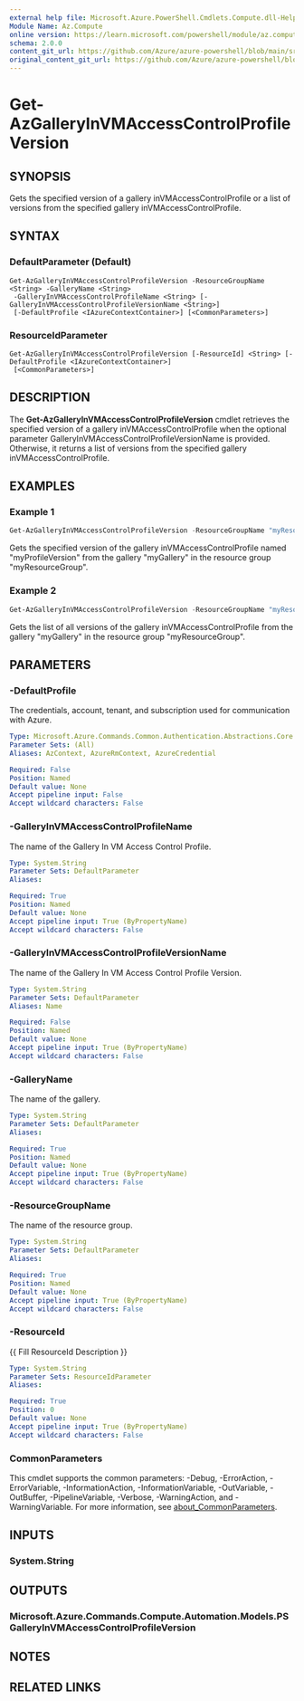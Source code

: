 ```yaml
---
external help file: Microsoft.Azure.PowerShell.Cmdlets.Compute.dll-Help.xml
Module Name: Az.Compute
online version: https://learn.microsoft.com/powershell/module/az.compute/get-azgalleryinvmaccesscontrolprofileversion
schema: 2.0.0
content_git_url: https://github.com/Azure/azure-powershell/blob/main/src/Compute/Compute/help/Get-AzGalleryInVMAccessControlProfileVersion.md
original_content_git_url: https://github.com/Azure/azure-powershell/blob/main/src/Compute/Compute/help/Get-AzGalleryInVMAccessControlProfileVersion.md
---
```


# Get-AzGalleryInVMAccessControlProfileVersion

## SYNOPSIS
Gets the specified version of a gallery inVMAccessControlProfile or a list of versions from the specified gallery inVMAccessControlProfile.

## SYNTAX

### DefaultParameter (Default)
```
Get-AzGalleryInVMAccessControlProfileVersion -ResourceGroupName <String> -GalleryName <String>
 -GalleryInVMAccessControlProfileName <String> [-GalleryInVMAccessControlProfileVersionName <String>]
 [-DefaultProfile <IAzureContextContainer>] [<CommonParameters>]
```

### ResourceIdParameter
```
Get-AzGalleryInVMAccessControlProfileVersion [-ResourceId] <String> [-DefaultProfile <IAzureContextContainer>]
 [<CommonParameters>]
```

## DESCRIPTION
The **Get-AzGalleryInVMAccessControlProfileVersion** cmdlet retrieves the specified version of a gallery inVMAccessControlProfile when the optional parameter GalleryInVMAccessControlProfileVersionName is provided. Otherwise, it returns a list of versions from the specified gallery inVMAccessControlProfile.

## EXAMPLES

### Example 1
```powershell
Get-AzGalleryInVMAccessControlProfileVersion -ResourceGroupName "myResourceGroup" -GalleryName "myGallery" -GalleryInVMAccessControlProfileName "myProfile" -GalleryInVMAccessControlProfileVersionName "myProfileVersion"
```

Gets the specified version of the gallery inVMAccessControlProfile named "myProfileVersion" from the gallery "myGallery" in the resource group "myResourceGroup".

### Example 2
```powershell
Get-AzGalleryInVMAccessControlProfileVersion -ResourceGroupName "myResourceGroup" -GalleryName "myGallery" -GalleryInVMAccessControlProfileName "myProfile"
```

Gets the list of all versions of the gallery inVMAccessControlProfile from the gallery "myGallery" in the resource group "myResourceGroup".

## PARAMETERS

### -DefaultProfile
The credentials, account, tenant, and subscription used for communication with Azure.

```yaml
Type: Microsoft.Azure.Commands.Common.Authentication.Abstractions.Core.IAzureContextContainer
Parameter Sets: (All)
Aliases: AzContext, AzureRmContext, AzureCredential

Required: False
Position: Named
Default value: None
Accept pipeline input: False
Accept wildcard characters: False
```

### -GalleryInVMAccessControlProfileName
The name of the Gallery In VM Access Control Profile.

```yaml
Type: System.String
Parameter Sets: DefaultParameter
Aliases:

Required: True
Position: Named
Default value: None
Accept pipeline input: True (ByPropertyName)
Accept wildcard characters: False
```

### -GalleryInVMAccessControlProfileVersionName
The name of the Gallery In VM Access Control Profile Version.

```yaml
Type: System.String
Parameter Sets: DefaultParameter
Aliases: Name

Required: False
Position: Named
Default value: None
Accept pipeline input: True (ByPropertyName)
Accept wildcard characters: False
```

### -GalleryName
The name of the gallery.

```yaml
Type: System.String
Parameter Sets: DefaultParameter
Aliases:

Required: True
Position: Named
Default value: None
Accept pipeline input: True (ByPropertyName)
Accept wildcard characters: False
```

### -ResourceGroupName
The name of the resource group.

```yaml
Type: System.String
Parameter Sets: DefaultParameter
Aliases:

Required: True
Position: Named
Default value: None
Accept pipeline input: True (ByPropertyName)
Accept wildcard characters: False
```

### -ResourceId
{{ Fill ResourceId Description }}

```yaml
Type: System.String
Parameter Sets: ResourceIdParameter
Aliases:

Required: True
Position: 0
Default value: None
Accept pipeline input: True (ByPropertyName)
Accept wildcard characters: False
```

### CommonParameters
This cmdlet supports the common parameters: -Debug, -ErrorAction, -ErrorVariable, -InformationAction, -InformationVariable, -OutVariable, -OutBuffer, -PipelineVariable, -Verbose, -WarningAction, and -WarningVariable. For more information, see [about_CommonParameters](http://go.microsoft.com/fwlink/?LinkID=113216).

## INPUTS

### System.String

## OUTPUTS

### Microsoft.Azure.Commands.Compute.Automation.Models.PSGalleryInVMAccessControlProfileVersion

## NOTES

## RELATED LINKS
